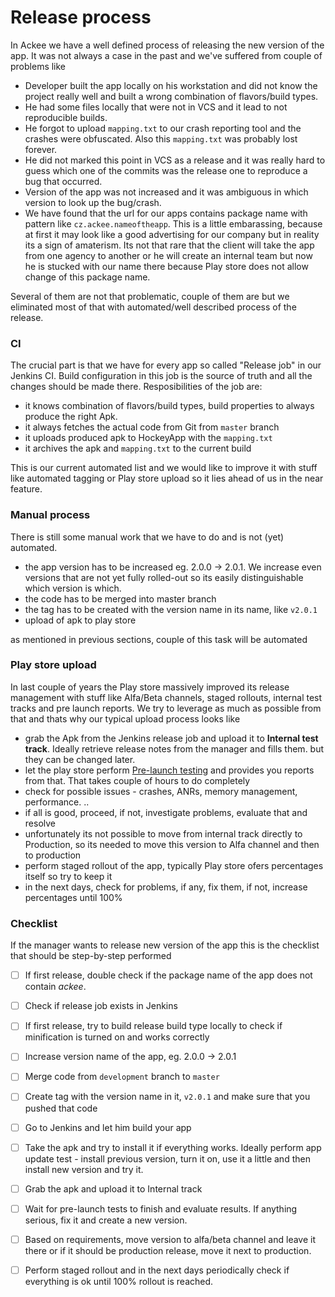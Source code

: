 # Release process
In Ackee we have a well defined process of releasing the new version of the app. It was not always a case in the past and we've suffered from couple of problems like
- Developer built the app locally on his workstation and did not know the project really well and built a wrong combination of flavors/build types. 
- He had some files locally that were not in VCS and it lead to not reproducible builds.
- He forgot to upload `mapping.txt` to our crash reporting tool and the crashes were obfuscated. Also this `mapping.txt` was probably lost forever.
- He did not marked this point in VCS as a release and it was really hard to guess which one of the commits was the release one to reproduce a bug that occurred.
- Version of the app was not increased and it was ambiguous in which version to look up the bug/crash. 
- We have found that the url for our apps contains package name with pattern like `cz.ackee.nameoftheapp`. This is a little embarassing, because at first it may look like a good advertising for our company but in reality its a sign of amaterism. Its not that rare that the client will take the app from one agency to another or he will create an internal team but now he is stucked with our name there because Play store does not allow change of this package name.

Several of them are not that problematic, couple of them are but we eliminated most of that with automated/well described process of the release. 

### CI
The crucial part is that we have for every app so called "Release job" in our Jenkins CI. Build configuration in this job is the source of truth and all the changes should be made there. 
Resposibilities of the job are:
- it knows combination of flavors/build types, build properties to always produce the right Apk.
- it always fetches the actual code from Git from `master` branch
- it uploads produced apk to HockeyApp with the `mapping.txt`
- it archives the apk and `mapping.txt` to the current build 

This is our current automated list and we would like to improve it with stuff like automated tagging or Play store upload so it lies ahead of us in the near feature.

### Manual process
There is still some manual work that we have to do and is not (yet) automated.

- the app version has to be increased eg. 2.0.0 -> 2.0.1. We increase even versions that are not yet fully rolled-out so its easily distinguishable which version is which. 
- the code has to be merged into master branch 
- the tag has to be created with the version name in its name, like `v2.0.1`
- upload of apk to play store

as mentioned in previous sections, couple of this task will be automated 

### Play store upload
In last couple of years the Play store massively improved its release management with stuff like Alfa/Beta channels, staged rollouts, internal test tracks and pre launch reports. We try to leverage as much as possible from that and thats why our typical upload process looks like
- grab the Apk from the Jenkins release job and upload it to **Internal test track**. Ideally retrieve release notes from the manager and fills them. but they can be changed later.
- let the play store perform [Pre-launch testing](https://support.google.com/googleplay/android-developer/answer/7002270?hl=en) and provides you reports from that. That takes couple of hours to do completely
- check for possible issues - crashes, ANRs, memory management, performance. ..
- if all is good, proceed, if not, investigate problems, evaluate that and resolve
- unfortunately its not possible to move from internal track directly to Production, so its needed to move this version to Alfa channel and then to production
- perform staged rollout of the app, typically Play store ofers percentages itself so try to keep it
- in the next days, check for problems, if any, fix them, if not, increase percentages until 100% 

### Checklist
If the manager wants to release new version of the app this is the checklist that should be step-by-step performed
- [ ] If first release, double check if the package name of the app does not contain *ackee*. 
- [ ] Check if release job exists in Jenkins 
- [ ] If first release, try to build release build type locally to check if minification is turned on and works correctly
- [ ] Increase version name of the app, eg. 2.0.0 -> 2.0.1
- [ ] Merge code from `development` branch to `master`
- [ ] Create tag with the version name in it, `v2.0.1` and make sure that you pushed that code
- [ ] Go to Jenkins and let him build your app
- [ ] Take the apk and try to install it if everything works. Ideally perform app update test - install previous version, turn it on, use it a little and then install new version and try it.
- [ ] Grab the apk and upload it to Internal track
- [ ] Wait for pre-launch tests to finish and evaluate results. If anything serious, fix it and create a new version.
- [ ] Based on requirements, move version to alfa/beta channel and leave it there or if it should be production release, move it next to production.
- [ ] Perform staged rollout and in the next days periodically check if everything is ok until 100% rollout is reached.

